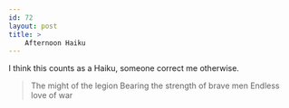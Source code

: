 ```yaml
---
id: 72
layout: post
title: >
    Afternoon Haiku
---
```


I think this counts as a Haiku, someone correct me otherwise.

<blockquote>
The might of the legion
Bearing the strength of brave men
Endless love of war
</blockquote>
